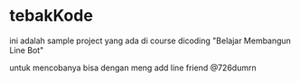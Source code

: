 # tebakKode

ini adalah sample project yang ada di course dicoding "Belajar Membangun Line Bot"

untuk mencobanya bisa dengan meng add line friend @726dumrn
